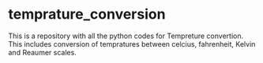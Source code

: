 # temprature_conversion
This is a repository with all the python codes for Tempreture convertion.
This includes conversion of tempratures between celcius, fahrenheit, Kelvin and Reaumer scales.
